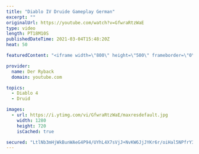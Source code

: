 ```yaml
---
title: "Diablo IV Druide Gameplay German"
excerpt: ""
originalUrl: https://youtube.com/watch?v=GfwraRtzWaE
type: video
length: PT18M10S
publishedDateTime: 2021-03-04T15:48:20Z
heat: 50

featuredContent: "<iframe width=\"800\" height=\"500\" frameborder=\"0\" src=\"https://www.youtube.com/embed/GfwraRtzWaE\" allow=\"accelerometer; autoplay; encrypted-media; gyroscope; picture-in-picture\" allowfullscreen></iframe>"

provider:
  name: Der Ryback
  domain: youtube.com

topics:
  - Diablo 4
  - Druid

images:
  - url: https://i.ytimg.com/vi/GfwraRtzWaE/maxresdefault.jpg
    width: 1280
    height: 720
    isCached: true

secured: "LtlNb3mHjWkBunWAeG4P94/UYhL4X7sVjJ+NvKW6JjJYKr6r/oiHal5NPfrY3j+cC2mHAjPo+mmQdc8GXIYKMgdnfG4Yj9FshmUEkaKjnP5423IeFKGsauWZKonmySAQCH78YSW/uJ4rPeVcFrdUgjOIfw2EYge/IsIWBkNO+laZf4wb4417+MuZAAnaab1ecfXA/rDsjwmCsrsSq93gYy8GeJ4E8rH2gwQhDMJQqpl5AJHLKRysRUMrNZXlt1Fvg2m6MN2mU9j+L7S0NmC4b7WWgjNvMErkkfGwBTamXXwFhoojaMyzkSUKZdR+94C7ZAW4MGE63UkPMf2vz8M157W92IEL8fdfMugCp77Pw5yWNrUjDBhSaixNV5FzXsSv6Wh3fGZ8lAvMinSk1pZh/BV+fQgCL/kXpgqLIE87iTA=;eNQMF6ixqACHkf9+zin0Ew=="
---
```


